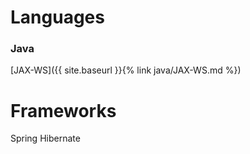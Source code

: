 # Languages

### Java
[JAX-WS]({{ site.baseurl }}{% link java/JAX-WS.md %})

# Frameworks
Spring
Hibernate
